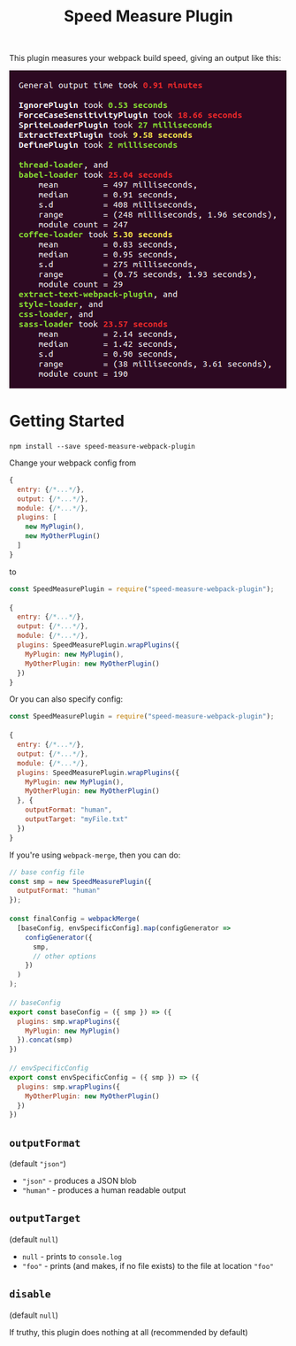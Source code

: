 <div align="center"><h1>Speed Measure Plugin</h1></div>
<br>

This plugin measures your webpack build speed, giving an output like this:

![Preview of Speed Measure Plugin's output](preview.png)

# Getting Started

`npm install --save speed-measure-webpack-plugin`

Change your webpack config from

```javascript
{
  entry: {/*...*/},
  output: {/*...*/},
  module: {/*...*/},
  plugins: [
    new MyPlugin(),
    new MyOtherPlugin()
  ]
}
```

to

```javascript
const SpeedMeasurePlugin = require("speed-measure-webpack-plugin");

{
  entry: {/*...*/},
  output: {/*...*/},
  module: {/*...*/},
  plugins: SpeedMeasurePlugin.wrapPlugins({
    MyPlugin: new MyPlugin(),
    MyOtherPlugin: new MyOtherPlugin()
  })
}
```

Or you can also specify config:

```javascript
const SpeedMeasurePlugin = require("speed-measure-webpack-plugin");

{
  entry: {/*...*/},
  output: {/*...*/},
  module: {/*...*/},
  plugins: SpeedMeasurePlugin.wrapPlugins({
    MyPlugin: new MyPlugin(),
    MyOtherPlugin: new MyOtherPlugin()
  }, {
    outputFormat: "human",
    outputTarget: "myFile.txt"
  })
}
```

If you're using `webpack-merge`, then you can do:

```javascript
// base config file
const smp = new SpeedMeasurePlugin({
  outputFormat: "human"
});

const finalConfig = webpackMerge(
  [baseConfig, envSpecificConfig].map(configGenerator =>
    configGenerator({
      smp,
      // other options
    })
  )
);

// baseConfig
export const baseConfig = ({ smp }) => ({
  plugins: smp.wrapPlugins({
    MyPlugin: new MyPlugin()
  }).concat(smp)
})

// envSpecificConfig
export const envSpecificConfig = ({ smp }) => ({
  plugins: smp.wrapPlugins({
    MyOtherPlugin: new MyOtherPlugin()
  })
})
```

## `outputFormat` ##

(default `"json"`)

 * `"json"` - produces a JSON blob
 * `"human"` - produces a human readable output

## `outputTarget` ##

(default `null`)

 * `null` - prints to `console.log`
 * `"foo"` - prints (and makes, if no file exists) to the file at location `"foo"`

## `disable` ##

(default `null`)

If truthy, this plugin does nothing at all (recommended by default)
